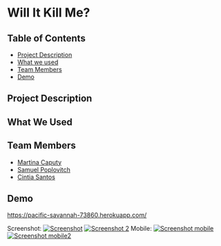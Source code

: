 # Will It Kill Me?

## Table of Contents

* [Project Description](#desc)
* [What we used](#tech)
* [Team Members](#team-members)
* [Demo](#demo)

## <a name="dec"></a> Project Description

## <a name="tech"></a>What We Used

## <a name="team-members"></a>Team Members

* [Martina Caputy](https://github.com/mecaputy/)
* [Samuel Poplovitch](https://github.com/sam-pop/)
* [Cintia Santos](https://github.com/CintiaSantos/)

## <a name="demo"></a>Demo
https://pacific-savannah-73860.herokuapp.com/

Screenshot:
[![Screenshot](https://s8.postimg.cc/3my256t6d/WIKM.png)](https://pacific-savannah-73860.herokuapp.com/)
[![Screenshot 2](https://s8.postimg.cc/rf7dgfd45/WIKM2.gif)](https://pacific-savannah-73860.herokuapp.com/)
Mobile:
[![Screenshot mobile](https://s8.postimg.cc/wpcc82klx/WIKM_mobile.png)](https://pacific-savannah-73860.herokuapp.com/)
[![Screenshot mobile2](https://s8.postimg.cc/lpr4wm739/WIKM2_mobile.gif)](https://pacific-savannah-73860.herokuapp.com/)
